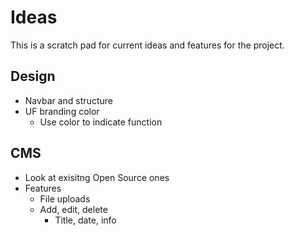 # Ideas 

This is a scratch pad for current ideas and features for the project.

## Design 

- Navbar and structure 
- UF branding color 
  - Use color to indicate function 
  
## CMS

- Look at exisitng Open Source ones
- Features 
  - File uploads 
  - Add, edit, delete
    - Title, date, info 
